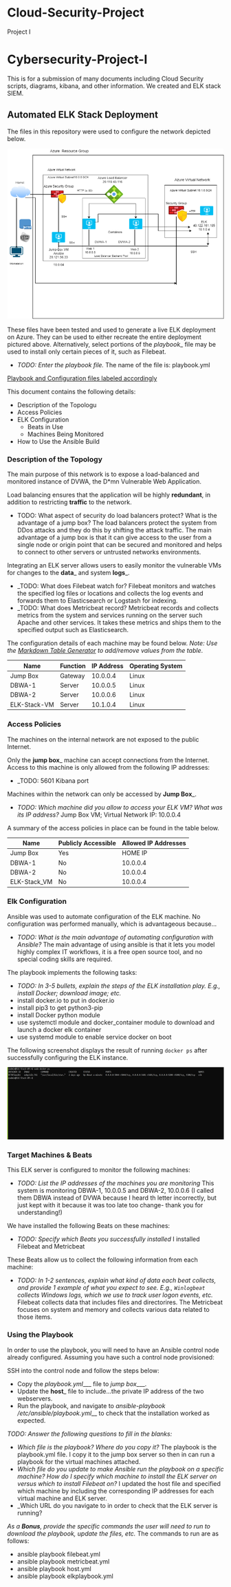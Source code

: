# Cloud-Security-Project
Project I
# Cybersecurity-Project-I
This is for a submission of many documents including Cloud Security scripts, diagrams, kibana, and other information.  We created and ELK stack SIEM.
## Automated ELK Stack Deployment

The files in this repository were used to configure the network depicted below.

![ELK Stack Diagram](https://github.com/mjt323/Cloud-Security-Project/blob/main/Diagrams/ELK%20Stack%20Diagram.png)

These files have been tested and used to generate a live ELK deployment on Azure. They can be used to either recreate the entire deployment pictured above. Alternatively, select portions of the _playbook__ file may be used to install only certain pieces of it, such as Filebeat.

  - _TODO: Enter the playbook file._ The name of the file is: playbook.yml

[Playbook and Configuration files labeled accordingly](https://github.com/mjt323/Cloud-Security-Project/tree/main/Ansible)

This document contains the following details:
- Description of the Topologu
- Access Policies
- ELK Configuration
  - Beats in Use
  - Machines Being Monitored
- How to Use the Ansible Build


### Description of the Topology

The main purpose of this network is to expose a load-balanced and monitored instance of DVWA, the D*mn Vulnerable Web Application.

Load balancing ensures that the application will be highly **redundant**, in addition to restricting **traffic** to the network.
- TODO: What aspect of security do load balancers protect? What is the advantage of a jump box?  The load balancers protect the system from DDos attacks and they do this by shifting the attack traffic. The main advantage of a jump box is that it can give access to the user from a single node or origin point that can be secured and monitored and helps to connect to other servers or untrusted networks environments.

Integrating an ELK server allows users to easily monitor the vulnerable VMs for changes to the __data___ and system __logs___.
- _TODO: What does Filebeat watch for? Filebeat monitors and watches the specified log files or locations and collects the log events and forwards them to Elasticsearch or Logstash for indexing.
- _TODO: What does Metricbeat record? Metricbeat records and collects metrics from the system and services running on the server such Apache and other services.  It takes these metrics and ships them to the specified output such as Elasticsearch.

The configuration details of each machine may be found below.
_Note: Use the [Markdown Table Generator](http://www.tablesgenerator.com/markdown_tables) to add/remove values from the table_.

| Name         | Function | IP Address | Operating System |
|--------------|----------|------------|------------------|
| Jump Box     | Gateway  | 10.0.0.4   | Linux            |
| DBWA-1       | Server   | 10.0.0.5   | Linux            |
| DBWA-2       | Server   | 10.0.0.6   | Linux            |
| ELK-Stack-VM | Server   | 10.1.0.4   | Linux            |

### Access Policies

The machines on the internal network are not exposed to the public Internet. 

Only the __jump box___ machine can accept connections from the Internet. Access to this machine is only allowed from the following IP addresses:
- _TODO: 5601 Kibana port

Machines within the network can only be accessed by __Jump Box___.
- _TODO: Which machine did you allow to access your ELK VM? What was its IP address?_ Jump Box VM; Virtual Network IP: 10.0.0.4

A summary of the access policies in place can be found in the table below.

| Name         | Publicly Accessible | Allowed IP Addresses |
|--------------|---------------------|----------------------|
| Jump Box     | Yes                 | HOME IP              |
| DBWA-1       | No                  | 10.0.0.4             |
| DBWA-2       | No                  | 10.0.0.4             |
| ELK-Stack_VM | No                  | 10.0.0.4             |

### Elk Configuration

Ansible was used to automate configuration of the ELK machine. No configuration was performed manually, which is advantageous because...
- _TODO: What is the main advantage of automating configuration with Ansible?_ The main advantage of using ansible is that it lets you model highly complex IT workflows, it is a free open source tool, and no special coding skills are required.    

The playbook implements the following tasks:
- _TODO: In 3-5 bullets, explain the steps of the ELK installation play. E.g., install Docker; download image; etc._
- install docker.io to put in docker.io
- install pip3 to get python3-pip
- install Docker python module
- use systemctl module and docker_container module to download and launch a docker elk container
- use systemd module to enable service docker on boot

The following screenshot displays the result of running `docker ps` after successfully configuring the ELK instance.

![docker output screenshot called: ELK Container Running](https://github.com/mjt323/Cloud-Security-Project/blob/main/Diagrams/Elk%20Container%20Running.png)

### Target Machines & Beats
This ELK server is configured to monitor the following machines:
- _TODO: List the IP addresses of the machines you are monitoring_  This system is monitoring DBWA-1, 10.0.0.5 and DBWA-2, 10.0.0.6  (I called them DBWA instead of DVWA because I heard th letter incorrectly, but just kept with it because it was too late too change- thank you for understanding!)

We have installed the following Beats on these machines:
- _TODO: Specify which Beats you successfully installed_  I installed Filebeat and Metricbeat

These Beats allow us to collect the following information from each machine:
- _TODO: In 1-2 sentences, explain what kind of data each beat collects, and provide 1 example of what you expect to see. E.g., `Winlogbeat` collects Windows logs, which we use to track user logon events, etc._  Filebeat collects data that includes files and directorires.  The Metricbeat focuses on system and memory and collects various data related to those items.

### Using the Playbook
In order to use the playbook, you will need to have an Ansible control node already configured. Assuming you have such a control node provisioned: 

SSH into the control node and follow the steps below:
- Copy the _playbook.yml____ file to _jump box____.
- Update the __host___ file to include...the private IP address of the two webservers.
- Run the playbook, and navigate to _ansible-playbook /etc/ansible/playbook.yml___ to check that the installation worked as expected.

_TODO: Answer the following questions to fill in the blanks:_
- _Which file is the playbook? Where do you copy it?_  The playbook is the playbook.yml file.  I copy it to the jump box server so then in can run a playbook for the virtual machines attached.
- _Which file do you update to make Ansible run the playbook on a specific machine? How do I specify which machine to install the ELK server on versus which to install Filebeat on?_  I updated the host file and specified which machine by including the corresponding IP addresses for each virtual machine and ELK server.
- _Which URL do you navigate to in order to check that the ELK server is running?  

_As a **Bonus**, provide the specific commands the user will need to run to download the playbook, update the files, etc._
The commands to run are as follows:
- ansible playbook filebeat.yml
- ansible playbook metricbeat.yml
- ansible playbook host.yml
- ansible playbook elkplaybook.yml
